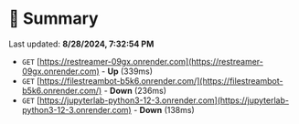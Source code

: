 # 📖 Summary
Last updated: **8/28/2024, 7:32:54 PM**

- `GET` [https://restreamer-09gx.onrender.com](https://restreamer-09gx.onrender.com) - **Up** (339ms)
- `GET` [https://filestreambot-b5k6.onrender.com/](https://filestreambot-b5k6.onrender.com/) - **Down** (236ms)
- `GET` [https://jupyterlab-python3-12-3.onrender.com](https://jupyterlab-python3-12-3.onrender.com) - **Down** (138ms)
